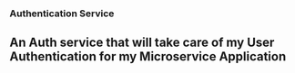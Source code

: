 ### Authentication Service


## An Auth service that will take care of my User Authentication for my Microservice Application
